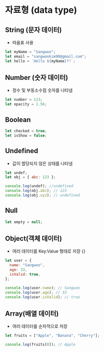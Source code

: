 # 자료형 (data type)

## String (문자 데이터)

- 따옴표 사용

```js
let myName = "Sangwoo";
let email = "sangwookim90@gmail.com";
let hello = `Hello ${myName}?!`;
```

## Number (숫자 데이터)

- 정수 및 부동소수점 숫자를 나타냄

```js
let number = 123;
let opacity = 1.56;
```

## Boolean

```js
let checked = true;
let isShow = false;
```

## Undefined

- 값이 할당되지 않은 상태를 나타냄

```js
let undef;
let obj = { abc: 123 };

console.log(undef); //undefined
console.log(obj.abc); // 123
console.log(obj.xyz); // undefined
```

## Null

```js
let empty = null;
```

## Object(객체 데이터)

- 여러 데이터를 Key:Value 형태로 저장 {}

```js
let user = {
  name: "Sangwoo",
  age: 33,
  isValid: true,
};

console.log(user.name); // Sangwoo
console.log(user.age); // 33
console.log(user.isValid); // true
```

## Array(배열 데이터)

- 여러 데이터를 순차적으로 저장

```js
let fruits = ["Apple", "Banana", "Cherry"];

console.log(fruits[0]); // Apple
```
